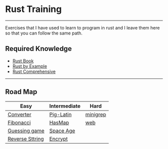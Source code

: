 
# Rust Training
---
Exercises that I have used to learn to program in rust and I leave them here so that you can follow the same path.


## Required Knowledge

 - [Rust Book](https://doc.rust-lang.org/book/title-page.html)
 - [Rust by Example](https://doc.rust-lang.org/rust-by-example/hello.html)
 - [Rust Comprehensive](https://google.github.io/comprehensive-rust/es/index.html)

---
## Road Map


| Easy              | Intermediate               | Hard                    |
|-------------------|----------------------------|-------------------------|
| [Converter](./converter/)  | [Pig-Latin](./pig-latin/)  | [minigrep](./minigrep/) |
| [Fibonacci](./fibonacci/)  | [HasMap](./hasMap-train/)  | [web](./web/)           |
| [Guessing game](./guessing_game/) |  [Space Age](./space-age/)                          |                         |
| [Reverse Sttring](./reverse-string/) |   [Encrypt](./encrypt/)                      |                         |

